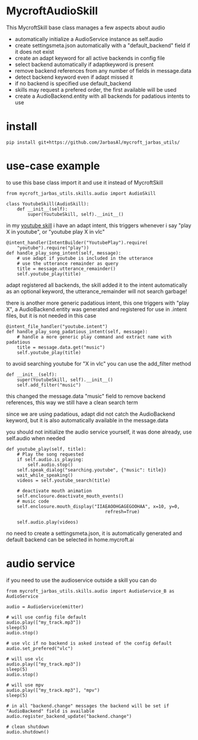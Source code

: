 # MycroftAudioSkill

This MycroftSkill base class manages a few aspects about audio

* automatically initialize a AudioService instance as self.audio
* create settingsmeta.json automatically with a "default_backend" field if it does not exist
* create an adapt keyword for all active backends in config file
* select backend automatically if adaptkeyword is present
* remove backend references from any number of fields in message.data
* detect backend keyword even if adapt missed it
* if no backend is specified use default_backend
* skills may request a prefered order, the first available will be used
* create a AudioBackend.entity with all backends for padatious intents to use

# install

    pip install git+https://github.com/JarbasAl/mycroft_jarbas_utils/

# use-case example

to use this base class import it and use it instead of MycroftSkill

    from mycroft_jarbas_utils.skills.audio import AudioSkill

    class YoutubeSkill(AudioSkill):
        def __init__(self):
            super(YoutubeSkill, self).__init__()

in my [youtube skill](https://github.com/JarbasAl/skill-youtube-play) i have an adapt intent, this triggers whenever i say
"play X in youtube", or "youtube play X in vlc"

    @intent_handler(IntentBuilder("YoutubePlay").require(
        "youtube").require("play"))
    def handle_play_song_intent(self, message):
        # use adapt if youtube is included in the utterance
        # use the utterance remainder as query
        title = message.utterance_remainder()
        self.youtube_play(title)

adapt registered all backends, the skill added it to the intent
automatically as an optional keyword, the utterance_remainder will not search
garbage!

there is another more generic padatious intent, this one triggers with "play
X", a AudioBackend.entity was generated and registered for use in .intent
files, but it is not needed in this case

    @intent_file_handler("youtube.intent")
    def handle_play_song_padatious_intent(self, message):
        # handle a more generic play command and extract name with padatious
        title = message.data.get("music")
        self.youtube_play(title)


to avoid searching youtube for "X in vlc" you can use the add_filter method

    def __init__(self):
        super(YoutubeSkill, self).__init__()
        self.add_filter("music")

this changed the message.data "music" field to remove backend references, this way we still have a clean search term

since we are using padatious, adapt did not catch the AudioBackend keyword, but it is also automatically available in the message.data

you should not initialize the audio service yourself, it was done already, use self.audio when needed

    def youtube_play(self, title):
        # Play the song requested
        if self.audio.is_playing:
            self.audio.stop()
        self.speak_dialog("searching.youtube", {"music": title})
        wait_while_speaking()
        videos = self.youtube_search(title)

        # deactivate mouth animation
        self.enclosure.deactivate_mouth_events()
        # music code
        self.enclosure.mouth_display("IIAEAOOHGAGEGOOHAA", x=10, y=0,
                                         refresh=True)

        self.audio.play(videos)

no need to create a settingsmeta.json, it is automatically generated and default backend can be selected in home.mycroft.ai


# audio service

if you need to use the audioservice outside a skill you can do

    from mycroft_jarbas_utils.skills.audio import AudioService_B as AudioService

    audio = AudioService(emitter)

    # will use config file default
    audio.play(["my_track.mp3"])
    sleep(5)
    audio.stop()

    # use vlc if no backend is asked instead of the config default
    audio.set_prefered("vlc")

    # will use vlc
    audio.play(["my_track.mp3"])
    sleep(5)
    audio.stop()

    # will use mpv
    audio.play(["my_track.mp3"], "mpv")
    sleep(5)

    # in all "backend.change" messages the backend will be set if "AudioBackend" field is available
    audio.register_backend_update("backend.change")

    # clean shutdown
    audio.shutdown()

